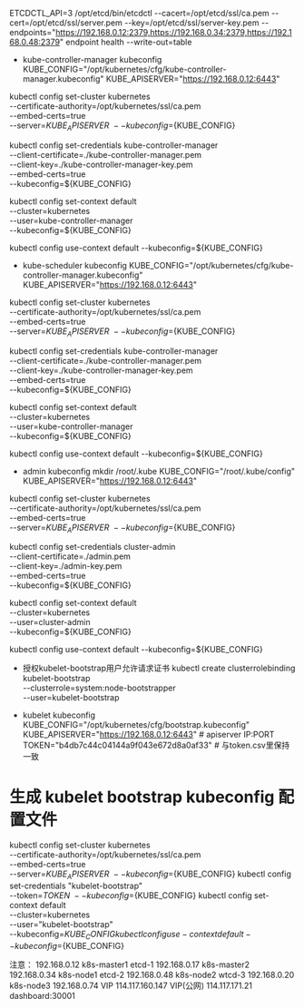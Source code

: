 ETCDCTL_API=3 /opt/etcd/bin/etcdctl --cacert=/opt/etcd/ssl/ca.pem --cert=/opt/etcd/ssl/server.pem --key=/opt/etcd/ssl/server-key.pem --endpoints="https://192.168.0.12:2379,https://192.168.0.34:2379,https://192.168.0.48:2379" endpoint health --write-out=table


- kube-controller-manager kubeconfig
KUBE_CONFIG="/opt/kubernetes/cfg/kube-controller-manager.kubeconfig"
KUBE_APISERVER="https://192.168.0.12:6443"

kubectl config set-cluster kubernetes \
--certificate-authority=/opt/kubernetes/ssl/ca.pem \
--embed-certs=true \
--server=${KUBE_APISERVER} \
--kubeconfig=${KUBE_CONFIG}

kubectl config set-credentials kube-controller-manager \
--client-certificate=./kube-controller-manager.pem \
--client-key=./kube-controller-manager-key.pem \
--embed-certs=true \
--kubeconfig=${KUBE_CONFIG}

kubectl config set-context default \
--cluster=kubernetes \
--user=kube-controller-manager \
--kubeconfig=${KUBE_CONFIG}

kubectl config use-context default --kubeconfig=${KUBE_CONFIG}


- kube-scheduler kubeconfig 
KUBE_CONFIG="/opt/kubernetes/cfg/kube-controller-manager.kubeconfig"
KUBE_APISERVER="https://192.168.0.12:6443"

kubectl config set-cluster kubernetes \
  --certificate-authority=/opt/kubernetes/ssl/ca.pem \
  --embed-certs=true \
  --server=${KUBE_APISERVER} \
  --kubeconfig=${KUBE_CONFIG}

kubectl config set-credentials kube-controller-manager \
  --client-certificate=./kube-controller-manager.pem \
  --client-key=./kube-controller-manager-key.pem \
  --embed-certs=true \
  --kubeconfig=${KUBE_CONFIG}

kubectl config set-context default \
  --cluster=kubernetes \
  --user=kube-controller-manager \
  --kubeconfig=${KUBE_CONFIG}

kubectl config use-context default --kubeconfig=${KUBE_CONFIG}



- admin kubeconfig
mkdir /root/.kube
KUBE_CONFIG="/root/.kube/config"
KUBE_APISERVER="https://192.168.0.12:6443"

kubectl config set-cluster kubernetes \
  --certificate-authority=/opt/kubernetes/ssl/ca.pem \
  --embed-certs=true \
  --server=${KUBE_APISERVER} \
  --kubeconfig=${KUBE_CONFIG}

kubectl config set-credentials cluster-admin \
  --client-certificate=./admin.pem \
  --client-key=./admin-key.pem \
  --embed-certs=true \
  --kubeconfig=${KUBE_CONFIG}

kubectl config set-context default \
  --cluster=kubernetes \
  --user=cluster-admin \
  --kubeconfig=${KUBE_CONFIG}

kubectl config use-context default --kubeconfig=${KUBE_CONFIG}


- 授权kubelet-bootstrap用户允许请求证书
kubectl create clusterrolebinding kubelet-bootstrap \
--clusterrole=system:node-bootstrapper \
--user=kubelet-bootstrap


- kubelet kubeconfig
KUBE_CONFIG="/opt/kubernetes/cfg/bootstrap.kubeconfig"
KUBE_APISERVER="https://192.168.0.12:6443" # apiserver IP:PORT
TOKEN="b4db7c44c04144a9f043e672d8a0af33" # 与token.csv里保持一致

# 生成 kubelet bootstrap kubeconfig 配置文件
kubectl config set-cluster kubernetes \
  --certificate-authority=/opt/kubernetes/ssl/ca.pem \
  --embed-certs=true \
  --server=${KUBE_APISERVER} \
  --kubeconfig=${KUBE_CONFIG}
kubectl config set-credentials "kubelet-bootstrap" \
  --token=${TOKEN} \
  --kubeconfig=${KUBE_CONFIG}
kubectl config set-context default \
  --cluster=kubernetes \
  --user="kubelet-bootstrap" \
  --kubeconfig=${KUBE_CONFIG}
kubectl config use-context default --kubeconfig=${KUBE_CONFIG}


注意：
192.168.0.12 k8s-master1 etcd-1
192.168.0.17 k8s-master2 
192.168.0.34 k8s-node1 etcd-2
192.168.0.48 k8s-node2 wtcd-3
192.168.0.20 k8s-node3
192.168.0.74 VIP
114.117.160.147 VIP(公网)
114.117.171.21 dashboard:30001